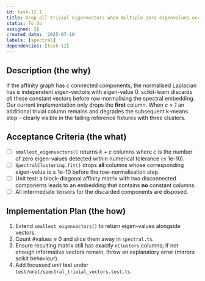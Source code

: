 ```yaml
---
id: task-12.1
title: Drop all trivial eigenvectors when multiple zero-eigenvalues occur
status: To Do
assignee: []
created_date: '2025-07-18'
labels: [spectral]
dependencies: [task-12]
---
```


## Description (the why)

If the affinity graph has *c* connected components, the normalised Laplacian has **c** independent eigen-vectors with eigen-value 0.  scikit-learn discards *all* these constant vectors before row-normalising the spectral embedding.  Our current implementation only drops the **first** column.  When *c > 1* an additional trivial column remains and degrades the subsequent k-means step – clearly visible in the failing reference fixtures with three clusters.

## Acceptance Criteria (the what)

- [ ] `smallest_eigenvectors()` returns *k + c* columns where *c* is the number of zero eigen-values detected within numerical tolerance (≤ 1e-10).
- [ ] `SpectralClustering.fit()` drops **all** columns whose corresponding eigen-value is ≤ 1e-10 before the row-normalisation step.
- [ ] Unit test: a block-diagonal affinity matrix with two disconnected components leads to an embedding that contains **no** constant columns.
- [ ] All intermediate tensors for the discarded components are disposed.

## Implementation Plan (the how)

1. Extend `smallest_eigenvectors()` to return eigen-values alongside vectors.
2. Count #values ≈ 0 and slice them away in `spectral.ts`.
3. Ensure resulting matrix still has exactly `nClusters` columns; if not enough informative vectors remain, throw an explanatory error (mirrors scikit behaviour).
4. Add focussed unit test under `test/unit/spectral_trivial_vectors.test.ts`.

